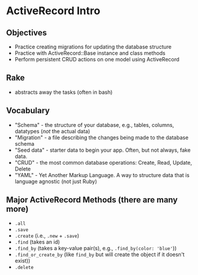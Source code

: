 # ActiveRecord Intro

## Objectives

* Practice creating migrations for updating the database structure
* Practice with ActiveRecord::Base instance and class methods
* Perform persistent CRUD actions on one model using ActiveRecord



## Rake

* abstracts away the tasks (often in bash)

## Vocabulary

* "Schema" - the structure of your database, e.g., tables, columns, datatypes (_not_ the actual data)
* "Migration" - a file describing the changes being made to the database schema
* "Seed data" - starter data to begin your app.  Often, but not always, fake data. 
* "CRUD" - the most common database operations:  Create, Read, Update, Delete
* "YAML" - Yet Another Markup Language.  A way to structure data that is language agnostic (not just Ruby)

## Major ActiveRecord Methods (there are many more)
* `.all`
* `.save`
* `.create` (i.e., `.new` + `.save`)
* `.find` (takes an id)
* `.find_by` (takes a key-value pair(s), e.g., `.find_by(color: 'blue'`))
* `.find_or_create_by` (like `find_by` but will create the object if it doesn't exist))
* `.delete`
